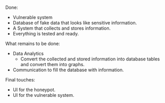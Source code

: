 Done:
- Vulnerable system
- Database of fake data that looks like sensitive information.
- A System that collects and stores information.
- Everything is tested and ready.

What remains to be done:
- Data Analytics
  - Convert the collected and stored information into database tables and convert them into graphs.
- Communication to fill the database with information.

Final touches:
-  UI for the honeypot.
-  UI for the vulnerable system.
